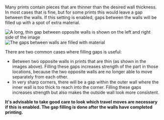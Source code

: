 Many prints contain pieces that are thinner than the desired wall thickness. In most cases that is fine, but for some prints this would leave a gap between the walls. If this setting is enabled, gaps between the walls will be filled up with a spot of extra material.

![A long, thin gap between opposite walls is shown on the left and right side of the image](images/fill_perimeter_gaps_disabled.png)
![The gaps between walls are filled with material](images/fill_perimeter_gaps_enabled.png)

There are two common cases where filling gaps is useful:
* Between two opposite walls in prints that are thin (as shown in the images above). Filling these gaps increases strength of the part in those locations, because the two opposite walls are no longer able to move separately from each other.
* In very sharp corners, there will be a gap within the outer wall where the inner wall is too thick to reach into the corner. Filling these gaps increases strength but also makes the outside wall look more consistent.

**It's advisable to take good care to look which travel moves are necessary if this is enabled. The gap filling is done after the walls have completed printing.**